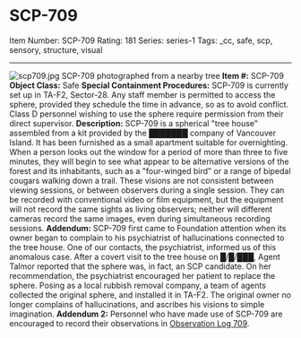 # SCP-709
Item Number: SCP-709
Rating: 181
Series: series-1
Tags: _cc, safe, scp, sensory, structure, visual

---

![scp709.jpg](https://scp-wiki.wdfiles.com/local--files/scp-709/scp709.jpg)
SCP-709 photographed from a nearby tree
**Item #:** SCP-709
**Object Class:** Safe
**Special Containment Procedures:** SCP-709 is currently set up in TA-F2, Sector-28. Any staff member is permitted to access the sphere, provided they schedule the time in advance, so as to avoid conflict. Class D personnel wishing to use the sphere require permission from their direct supervisor.
**Description:** SCP-709 is a spherical "tree house" assembled from a kit provided by the ███████ company of Vancouver Island. It has been furnished as a small apartment suitable for overnighting. When a person looks out the window for a period of more than three to five minutes, they will begin to see what appear to be alternative versions of the forest and its inhabitants, such as a "four-winged bird" or a range of bipedal cougars walking down a trail. These visions are not consistent between viewing sessions, or between observers during a single session. They can be recorded with conventional video or film equipment, but the equipment will not record the same sights as living observers; neither will different cameras record the same images, even during simultaneous recording sessions.
**Addendum:** SCP-709 first came to Foundation attention when its owner began to complain to his psychiatrist of hallucinations connected to the tree house. One of our contacts, the psychiatrist, informed us of this anomalous case. After a covert visit to the tree house on █/█/███, Agent Talmor reported that the sphere was, in fact, an SCP candidate. On her recommendation, the psychiatrist encouraged her patient to replace the sphere. Posing as a local rubbish removal company, a team of agents collected the original sphere, and installed it in TA-F2. The original owner no longer complains of hallucinations, and ascribes his visions to simple imagination.
**Addendum 2:** Personnel who have made use of SCP-709 are encouraged to record their observations in [Observation Log 709](/observation-log-709).
